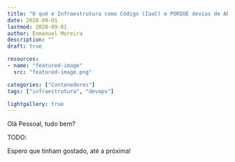 ```yaml
---
title: "O qué é Infraestrutura como Código (IaaC) e PORQUÉ devias de APRENDE-LÔ"
date: 2020-09-01
lastmod: 2020-09-01
author: Enmanuel Moreira
description: ""
draft: true

resources:
- name: "featured-image"
  src: "featured-image.png"

categories: ["Contenedores"]
tags: ["infraestrutura", "devops"]

lightgallery: true
---
```


<!--more-->

Olá Pessoal, tudo bem?

TODO:

Espero que tinham gostado, até a próxima!
